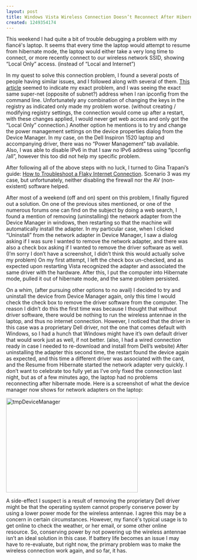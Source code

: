 ```yaml
---
layout: post
title: Windows Vista Wireless Connection Doesn’t Reconnect After Hibernate
created: 1249354174
---
```

<p>This weekend I had quite a bit of trouble debugging a problem with my fiancé's laptop. It seems that every time the laptop would attempt to resume from hibernate mode, the laptop would either take a very long time to connect, or more recently connect to our wireless network SSID, showing “Local Only” access. (instead of “Local and Internet”)</p>  <p>In my quest to solve this connection problem, I found a several posts of people having similar issues, and I followed along with several of them. <a href="http://www.home-network-help.com/access-local-only.html" target="_blank">This article</a> seemed to indicate my exact problem, and I was seeing the exact same super-net (opposite of subnet?) address when I ran ipconfig from the command line. Unfortunately any combination of changing the keys in the registry as indicated only made my problem worse. (without creating / modifying registry settings, the connection would come up after a restart, with these changes applied, I would never get web access and only got the “Local Only” connection.) Another option he mentions is to try and change the power management settings on the device properties dialog from the Device Manager. In my case, on the Dell Inspiron 1520 laptop and accompanying driver, there was no “Power Management” tab available. Also, I was able to disable IPv6 in that I saw no IPv6 address using “ipconfig /all”, however this too did not help my specific problem.</p>  <p>After following all of the above steps with no luck, I turned to Gina Trapani’s guide: <a href="http://lifehacker.com/5319976/how-to-troubleshoot-a-flaky-internet-connection" target="_blank">How to Troubleshoot a Flaky Internet Connection</a>. Scenario 3 was my case, but unfortunately, neither disabling the firewall nor the AV (non-existent) software helped.</p>  <p>After most of a weekend (off and on) spent on this problem, I finally figured out a solution. On one of the previous sites mentioned, or one of the numerous forums one can find on the subject by doing a web search, I found a mention of removing (uninstalling) the network adapter from the Device Manager in windows, then restarting so that the machine will automatically install the adapter. In my particular case, when I clicked “Uninstall” from the network adapter in Device Manager, I saw a dialog asking if I was sure I wanted to remove the network adapter, and there was also a check box asking if I wanted to remove the driver software as well. (I’m sorry I don’t have a screenshot, I didn’t think this would actually solve my problem) On my first attempt, I left the check box un-checked, and as expected upon restarting Vista recognized the adapter and associated the same driver with the hardware. After this, I put the computer into Hibernate mode, pulled it out of hibernate mode, and the same problem persisted.</p>  <p>On a whim, (after pursuing other options to no avail) I decided to try and uninstall the device from Device Manager again, only this time I would check the check box to remove the driver software from the computer. The reason I didn’t do this the first time was because I thought that without driver software, there would be nothing to run the wireless antennae in the laptop, and thus no internet connection. However, I noticed that the driver in this case was a proprietary Dell driver, not the one that comes default with Windows, so I had a hunch that Windows might have it’s own default driver that would work just as well, if not better. (also, I had a wired connection ready in case I needed to re-download and install from Dell’s website) After uninstalling the adapter this second time, the restart found the device again as expected, and this time a different driver was associated with the card, and the Resume from Hibernate started the network adapter very quickly. I don’t want to celebrate too fully yet as I’ve only fixed the connection last night, but as of a few minutes ago, the laptop had no problems reconnecting after hibernate mode. Here is a screenshot of what the device manager now shows for network adapters on the laptop:</p>  <p><a href="http://www.jamesralexander.com/blog/sites/default/files/tmpDeviceManager_2.png" target="_blank"><img style="border-bottom: 0px; border-left: 0px; display: inline; border-top: 0px; border-right: 0px" title="tmpDeviceManager" border="0" alt="tmpDeviceManager" src="http://www.jamesralexander.com/blog/sites/default/files/tmpDeviceManager_thumb.png" width="359" height="258" /></a> </p>  <p>A side-effect I suspect is a result of removing the proprietary Dell driver might be that the operating system cannot properly conserve power by using a lower power mode for the wireless antennae. I agree this may be a concern in certain circumstances. However, my fiancé's typical usage is to get online to check the weather, or her email, or some other online resource. So, conserving power by not powering up the wireless antennae isn’t an ideal solution in this case. If battery life becomes an issue I may have to re-evaluate, but right now, the primary problem was to make the wireless connection work again, and so far, it has.</p>
